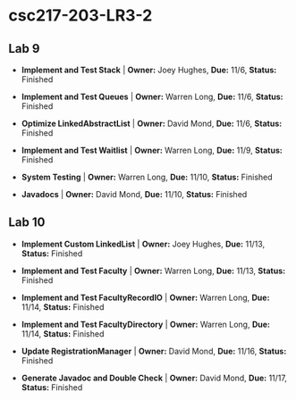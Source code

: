 # csc217-203-LR3-2

## Lab 9

- **Implement and Test Stack** | **Owner:** Joey Hughes, **Due:** 11/6, **Status:** Finished

- **Implement and Test Queues** | **Owner:** Warren Long, **Due:** 11/6, **Status:** Finished

- **Optimize LinkedAbstractList** | **Owner:** David Mond, **Due:** 11/6, **Status:** Finished

- **Implement and Test Waitlist** | **Owner:** Warren Long, **Due:** 11/9, **Status:** Finished

- **System Testing** | **Owner:** Warren Long, **Due:** 11/10, **Status:** Finished

- **Javadocs** | **Owner:** David Mond, **Due:** 11/10, **Status:** Finished

## Lab 10

- **Implement Custom LinkedList** | **Owner:** Joey Hughes, **Due:** 11/13, **Status:** Finished

- **Implement and Test Faculty** | **Owner:** Warren Long, **Due:** 11/13, **Status:** Finished

- **Implement and Test FacultyRecordIO** | **Owner:** Warren Long, **Due:** 11/14, **Status:** Finished

- **Implement and Test FacultyDirectory** | **Owner:** Warren Long, **Due:** 11/14, **Status:** Finished

- **Update RegistrationManager** | **Owner:** David Mond, **Due:** 11/16, **Status:** Finished

- **Generate Javadoc and Double Check** | **Owner:** David Mond, **Due:** 11/17, **Status:** Finished